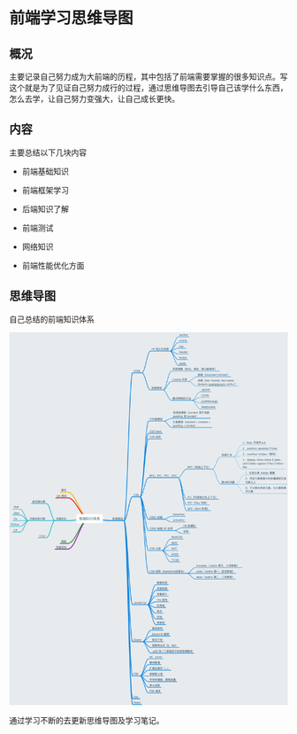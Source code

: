 # 前端学习思维导图

## 概况

主要记录自己努力成为大前端的历程，其中包括了前端需要掌握的很多知识点。写这个就是为了见证自己努力成行的过程，通过思维导图去引导自己该学什么东西，怎么去学，让自己努力变强大，让自己成长更快。

## 内容

主要总结以下几块内容

- 前端基础知识

- 前端框架学习

- 后端知识了解

- 前端测试

- 网络知识

- 前端性能优化方面

## 思维导图

自己总结的前端知识体系

![前端知识体系.png](../images/all.png)

通过学习不断的去更新思维导图及学习笔记。